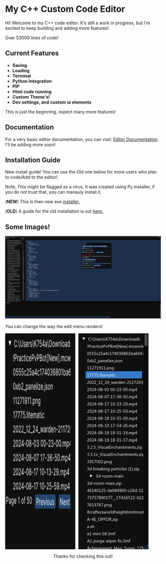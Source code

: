 




# My C++ Custom Code Editor


Hi! Welcome to my C++ code editor. It's still a work in progress, but I'm excited to keep building and adding more features!

Over 53000 lines of code!

## Current Features
- **Saving**
- **Loading**
- **Terminal**
- **Python Integration**
- **PIP**
- **Html code running**
- **Custom Theme's!**
- **Dev settings, and custom ui elements**

This is just the beginning, expect many more features!

## Documentation
For a very basic editor documentation, you can visit: [Editor Documentation](https://k754a.github.io/Editor%20Documentation). I'll be adding more soon!

## Installation Guide


New install guide! You can use the Old one below for more users who plan to code/Add to the editor!

Note, This might be flagged as a virus, It was created using Py installer, if you do not trust that, you can manauly install it.

(**NEW**) This is then new exe [installer.](https://github.com/k754a/C-Custom-Code-Editor/blob/main/Installer/C%20write-INSTALLER.exe)

(**OLD**) A guide for the old installation is out [here.](https://k754a.github.io/Editor%20Documentation)



## Some Images!
![ScreenShot](https://raw.githubusercontent.com/k754a/C-Custom-Code-Editor/main/git%20images/Screenshot%202024-08-20%20181731.png)

You can change the way the edit menu renders!

<div style="display: flex; gap: 10px;">
  <img src="https://raw.githubusercontent.com/k754a/C-Custom-Code-Editor/main/git%20images/Screenshot%202024-08-20%20181754.png" alt="ScreenShot" width="45%">
  <img src="https://raw.githubusercontent.com/k754a/C-Custom-Code-Editor/main/git%20images/Screenshot%202024-08-28%20095949.png" alt="ScreenShot" width="45%">
</div>




<p align="center">
Thanks for checking this out!
</p>
